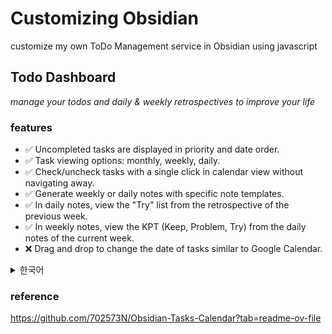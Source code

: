 # Customizing Obsidian

customize my own ToDo Management service in Obsidian using javascript

## Todo Dashboard

*manage your todos and daily & weekly retrospectives to improve your life*

### features

- ✅ Uncompleted tasks are displayed in priority and date order.
- ✅ Task viewing options: monthly, weekly, daily.
- ✅ Check/uncheck tasks with a single click in calendar view without navigating away.
- ✅ Generate weekly or daily notes with specific note templates.
- ✅ In daily notes, view the "Try" list from the retrospective of the previous week.
- ✅ In weekly notes, view the KPT (Keep, Problem, Try) from the daily notes of the current week.
- ❌ Drag and drop to change the date of tasks similar to Google Calendar.

<details>
    <summary>한국어</summary>

    - ✅ 미완료 일정이 우선순위 순서대로, 날짜 순서대로 보인다.
    - ✅ 일정 조회 방법: monthly, weekly, daily
    - ✅ 켈렌더 뷰에서 클릭 한 번으로 화면이동 없이 체크완료/해제
    - ✅ 특정 템플릿으로 weekly, daily note 생성
    - ✅ daily note 에서 지난주 주간 회고의 Try 목록이 보인다.
    - ✅ weekly note 에서 이번주 daily note 의 KPT가 보인다.
    - ❌ 구글켈렌더처럼 드래그앤드롭으로 일정 날짜 변경
</details>


### reference

https://github.com/702573N/Obsidian-Tasks-Calendar?tab=readme-ov-file
